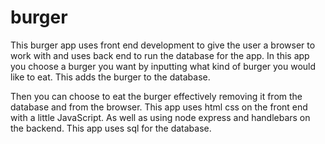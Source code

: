 # burger
This burger app uses front end development to give the user a browser to work with and uses back end to run the database for the app. In this app you choose a burger you want by inputting what kind of burger you would like to eat. This adds the burger to the database.  

Then you can choose to eat the burger effectively removing it from the database and from the browser. This app uses html css on the front end with a little JavaScript. As well as using node express and handlebars on the backend. This app uses sql for the database. 
